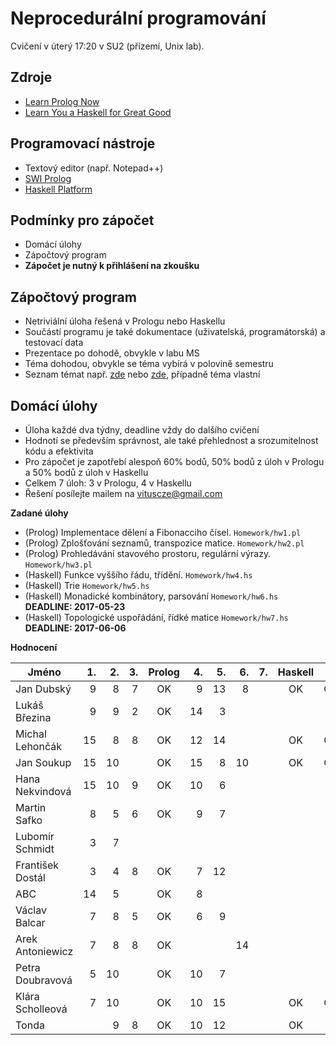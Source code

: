 Neprocedurální programování
===========================

Cvičení v úterý 17:20 v SU2 (přízemí, Unix lab).

Zdroje
------

- [Learn Prolog Now](http://www.learnprolognow.org/)
- [Learn You a Haskell for Great Good](http://learnyouahaskell.com/)

Programovací nástroje
---------------------

- Textový editor (např. Notepad++)
- [SWI Prolog](http://www.swi-prolog.org/)
- [Haskell Platform](https://www.haskell.org/platform/)

Podmínky pro zápočet
--------------------

- Domácí úlohy
- Zápočtový program
- **Zápočet je nutný k přihlášení na zkoušku**

Zápočtový program
-----------------

- Netriviální úloha řešená v Prologu nebo Haskellu
- Součástí programu je také dokumentace (uživatelská, programátorská) a testovací data
- Prezentace po dohodě, obvykle v labu MS
- Téma dohodou, obvykle se téma vybírá v polovině semestru
- Seznam témat např. [zde](http://kti.mff.cuni.cz/~hric/vyuka/pl_prikl_win.pdf) nebo [zde](http://ksvi.mff.cuni.cz/~dvorak/vyuka/14/NPRG005x01/programy.html), případně téma vlastní

Domácí úlohy
------------

- Úloha každé dva týdny, deadline vždy do dalšího cvičení
- Hodnotí se především správnost, ale také přehlednost a srozumitelnost kódu a efektivita
- Pro zápočet je zapotřebí alespoň 60% bodů, 50% bodů z úloh v Prologu a 50% bodů z úloh v Haskellu
- Celkem 7 úloh: 3 v Prologu, 4 v Haskellu
- Řešení posílejte mailem na vituscze@gmail.com

**Zadané úlohy**

- (Prolog) Implementace dělení a Fibonacciho čísel. `Homework/hw1.pl`
- (Prolog) Zplošťování seznamů, transpozice matice. `Homework/hw2.pl`
- (Prolog) Prohledávání stavového prostoru, regulární výrazy. `Homework/hw3.pl`
- (Haskell) Funkce vyššího řádu, třídění. `Homework/hw4.hs`
- (Haskell) Trie `Homework/hw5.hs`
- (Haskell) Monadické kombinátory, parsování `Homework/hw6.hs` **DEADLINE: 2017-05-23**
- (Haskell) Topologické uspořádání, řídké matice `Homework/hw7.hs` **DEADLINE: 2017-06-06**

**Hodnocení**

| Jméno             | 1. | 2. | 3. | Prolog | 4. | 5. | 6. | 7. | Haskell |  Z |
| ----------------- | --:| --:| --:|:------:| --:| --:| --:| --:|:-------:|:--:|
| Jan Dubský        |  9 |  8 |  7 |     OK |  9 | 13 |  8 |    |      OK | OK |
| Lukáš Březina     |  9 |  9 |  2 |     OK | 14 |  3 |    |    |         |    |
| Michal Lehončák   | 15 |  8 |  8 |     OK | 12 | 14 |    |    |      OK | OK |
| Jan Soukup        | 15 | 10 |    |     OK | 15 |  8 | 10 |    |      OK | OK |
| Hana Nekvindová   | 15 | 10 |  9 |     OK | 10 |  6 |    |    |         |    |
| Martin Safko      |  8 |  5 |  6 |     OK |  9 |  7 |    |    |         |    |
| Lubomír Schmidt   |  3 |  7 |    |        |    |    |    |    |         |    |
| František Dostál  |  3 |  4 |  8 |     OK |  7 | 12 |    |    |         |    |
| ABC               | 14 |  5 |    |     OK |  8 |    |    |    |         |    |
| Václav Balcar     |  7 |  8 |  5 |     OK |  6 |  9 |    |    |         |    |
| Arek Antoniewicz  |  7 |  8 |  8 |     OK |    |    | 14 |    |         |    |
| Petra Doubravová  |  5 | 10 |    |     OK | 10 |  7 |    |    |         |    |
| Klára Scholleová  |  7 | 10 |    |     OK | 10 | 15 |    |    |      OK | OK |
| Tonda             |    |  9 |  8 |     OK | 10 | 12 |    |    |      OK |    |
